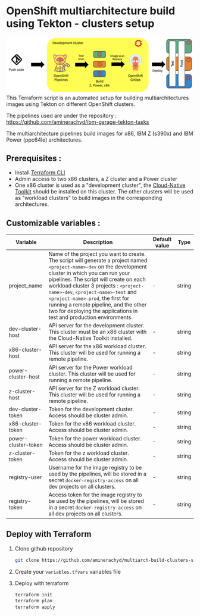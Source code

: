 # OpenShift multiarchitecture build using Tekton - clusters setup

<!-- TODO Change the repo to the IBM org -->

![DevSecOps workflow](./media/multiarch-build-workflow.png)
This Terraform script is an automated setup for building multiarchitectures images using Tekton on different OpenShift clusters.

The pipelines used are under the repository : https://github.com/aminerachyd/ibm-garage-tekton-tasks

The multiarchitecture pipelines build images for x86, IBM Z (s390x) and IBM Power (ppc64le) architectures.

## Prerequisites :

- Install [Terraform CLI](https://www.terraform.io/downloads.html)
- Admin access to two x86 clusters, a Z cluster and a Power cluster
- One x86 cluster is used as a "development cluster", the [Cloud-Native Toolkit](https://cloudnativetoolkit.dev/) should be installed on this cluster. The other clusters will be used as "workload clusters" to build images in the corresponding architectures.

## Customizable variables :

| Variable            | Description                                                                                                                                                                                                                                                                                                                                                                                                                               | Default value | Type   |
| ------------------- | ----------------------------------------------------------------------------------------------------------------------------------------------------------------------------------------------------------------------------------------------------------------------------------------------------------------------------------------------------------------------------------------------------------------------------------------- | ------------- | ------ |
| project_name        | Name of the project you want to create. The script will generate a project named `<project-name>-dev` on the development cluster in which you can run your pipelines. The script will create on each workload cluster 3 projects : `<project-name>-dev`, `<project-name>-test` and `<project-name>-prod`, the first for running a remote pipeline, and the other two for deploying the applications in test and production environments. | -             | string |
| dev-cluster-host    | API server for the development cluster. This cluster must be an x86 cluster with the Cloud-Native Toolkit installed.                                                                                                                                                                                                                                                                                                                      | -             | string |
| x86-cluster-host    | API server for the x86 workload cluster. This cluster will be used for running a remote pipeline.                                                                                                                                                                                                                                                                                                                                         | -             | string |
| power-cluster-host  | API server for the Power workload cluster. This cluster will be used for running a remote pipeline.                                                                                                                                                                                                                                                                                                                                       | -             | string |
| z-cluster-host      | API server for the Z workload cluster. This cluster will be used for running a remote pipeline.                                                                                                                                                                                                                                                                                                                                           | -             | string |
| dev-cluster-token   | Token for the development cluster. Access should be cluster admin.                                                                                                                                                                                                                                                                                                                                                                        | -             | string |
| x86-cluster-token   | Token for the x86 workload cluster. Access should be cluster admin.                                                                                                                                                                                                                                                                                                                                                                       | -             | string |
| power-cluster-token | Token for the power workload cluster. Access should be cluster admin.                                                                                                                                                                                                                                                                                                                                                                     | -             | string |
| z-cluster-token     | Token for the z workload cluster. Access should be cluster admin.                                                                                                                                                                                                                                                                                                                                                                         | -             | string |
| registry-user       | Username for the image registry to be used by the pipelines, will be stored in a secret `docker-registry-access` on all dev projects on all clusters.                                                                                                                                                                                                                                                                                     | -             | string |
| registry-token      | Access token for the image registry to be used by the pipelines, will be stored in a secret `docker-registry-access` on all dev projects on all clusters.                                                                                                                                                                                                                                                                                 | -             | string |

## Deploy with Terraform

1. Clone github repository

   ```bash
   git clone https://github.com/aminerachyd/multiarch-build-clusters-setup
   ```

2. Create your `variables.tfvars` variables file

3. Deploy with terraform

   ```bash
   terraform init
   terraform plan
   terraform apply
   ```
